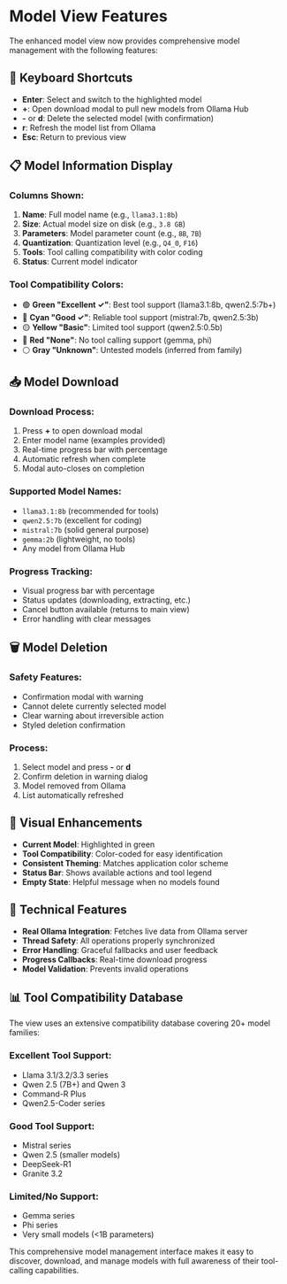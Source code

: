 # Model View Features

The enhanced model view now provides comprehensive model management with the following features:

## 🔑 Keyboard Shortcuts

- **Enter**: Select and switch to the highlighted model
- **+**: Open download modal to pull new models from Ollama Hub
- **-** or **d**: Delete the selected model (with confirmation)
- **r**: Refresh the model list from Ollama
- **Esc**: Return to previous view

## 📋 Model Information Display

### Columns Shown:
1. **Name**: Full model name (e.g., `llama3.1:8b`)
2. **Size**: Actual model size on disk (e.g., `3.8 GB`)
3. **Parameters**: Model parameter count (e.g., `8B`, `7B`)
4. **Quantization**: Quantization level (e.g., `Q4_0`, `F16`)
5. **Tools**: Tool calling compatibility with color coding
6. **Status**: Current model indicator

### Tool Compatibility Colors:
- 🟢 **Green "Excellent ✓"**: Best tool support (llama3.1:8b, qwen2.5:7b+)
- 🔵 **Cyan "Good ✓"**: Reliable tool support (mistral:7b, qwen2.5:3b)
- 🟡 **Yellow "Basic"**: Limited tool support (qwen2.5:0.5b)
- 🔴 **Red "None"**: No tool calling support (gemma, phi)
- ⚪ **Gray "Unknown"**: Untested models (inferred from family)

## 📥 Model Download

### Download Process:
1. Press **+** to open download modal
2. Enter model name (examples provided)
3. Real-time progress bar with percentage
4. Automatic refresh when complete
5. Modal auto-closes on completion

### Supported Model Names:
- `llama3.1:8b` (recommended for tools)
- `qwen2.5:7b` (excellent for coding)
- `mistral:7b` (solid general purpose)
- `gemma:2b` (lightweight, no tools)
- Any model from Ollama Hub

### Progress Tracking:
- Visual progress bar with percentage
- Status updates (downloading, extracting, etc.)
- Cancel button available (returns to main view)
- Error handling with clear messages

## 🗑️ Model Deletion

### Safety Features:
- Confirmation modal with warning
- Cannot delete currently selected model
- Clear warning about irreversible action
- Styled deletion confirmation

### Process:
1. Select model and press **-** or **d**
2. Confirm deletion in warning dialog
3. Model removed from Ollama
4. List automatically refreshed

## 🎨 Visual Enhancements

- **Current Model**: Highlighted in green
- **Tool Compatibility**: Color-coded for easy identification
- **Consistent Theming**: Matches application color scheme
- **Status Bar**: Shows available actions and tool legend
- **Empty State**: Helpful message when no models found

## 🔧 Technical Features

- **Real Ollama Integration**: Fetches live data from Ollama server
- **Thread Safety**: All operations properly synchronized
- **Error Handling**: Graceful fallbacks and user feedback
- **Progress Callbacks**: Real-time download progress
- **Model Validation**: Prevents invalid operations

## 📊 Tool Compatibility Database

The view uses an extensive compatibility database covering 20+ model families:

### Excellent Tool Support:
- Llama 3.1/3.2/3.3 series
- Qwen 2.5 (7B+) and Qwen 3
- Command-R Plus
- Qwen2.5-Coder series

### Good Tool Support:
- Mistral series
- Qwen 2.5 (smaller models)
- DeepSeek-R1
- Granite 3.2

### Limited/No Support:
- Gemma series
- Phi series
- Very small models (<1B parameters)

This comprehensive model management interface makes it easy to discover, download, and manage models with full awareness of their tool-calling capabilities.
